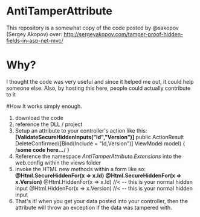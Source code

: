 
# AntiTamperAttribute
This repository is a somewhat copy of the code posted by @sakopov (Sergey Akopov) over: http://sergeyakopov.com/tamper-proof-hidden-fields-in-asp-net-mvc/

# Why?
I thought the code was very useful and since it helped me out, it could help someone else. Also, by hosting this here, 
people could actually contribute to it

#How
It works simply enough.

> 
 1. download the code
 2. reference the DLL / project
 3. Setup an attribute to your controller's action like this: 
**[ValidateSecureHiddenInputs("Id","Version")]**
public ActionResult DeleteConfirmed([Bind(Include = "Id,Version")] ViewModel model)
    {
    /**some code here...**/
    }    
 4. Reference the namespace *AntiTamperAttribute.Extensions* into the web.config within the views folder
 5. invoke the HTML new methods within a form like so:
**@Html.SecureHiddenFor(x => x.Id)**
**@Html.SecureHiddenFor(x => x.Version)**
@Html.HiddenFor(x => x.Id) //< -- this is your normal hidden input
@Html.HiddenFor(x => x.Version) //< -- this is your normal hidden input
 6. That's it! when you get your data posted into your controller, then the attribute will throw an exception if the data was tampered with.
